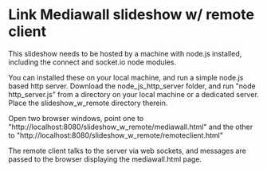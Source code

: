 # Link Mediawall slideshow w/ remote client

This slideshow needs to be hosted by a machine with node.js installed, including the connect and socket.io node modules. 

You can installed these on your local machine, and run a simple node.js based http server. Download the node_js_http_server folder, and run "node http_server.js" from a directory on your local machine or a dedicated server.  Place the slideshow_w_remote directory therein.

Open two browser windows, point one to "http://localhost:8080/slideshow_w_remote/mediawall.html" and the other to "http://localhost:8080/slideshow_w_remote/remoteclient.html"

The remote client talks to the server via web sockets, and messages are passed to the browser displaying the mediawall.html page.
